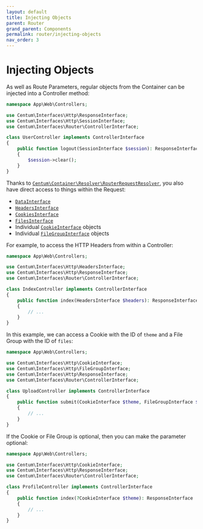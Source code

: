 ```yaml
---
layout: default
title: Injecting Objects
parent: Router
grand_parent: Components
permalink: router/injecting-objects
nav_order: 3
---
```




# Injecting Objects

As well as Route Parameters, regular objects from the Container can be injected into a Controller method:

```php
namespace App\Web\Controllers;

use Centum\Interfaces\Http\ResponseInterface;
use Centum\Interfaces\Http\SessionInterface;
use Centum\Interfaces\Router\ControllerInterface;

class UserController implements ControllerInterface
{
    public function logout(SessionInterface $session): ResponseInterface
    {
        $session->clear();
    }
}
```

Thanks to [`Centum\Container\Resolver\RouterRequestResolver`](https://github.com/SidRoberts/centum/blob/development/src/Container/Resolver/RouterRequestResolver.php), you also have direct access to things within the Request:

- [`DataInterface`](https://github.com/SidRoberts/centum/blob/development/src/Interfaces/Http/DataInterface.php)
- [`HeadersInterface`](https://github.com/SidRoberts/centum/blob/development/src/Interfaces/Http/HeadersInterface.php)
- [`CookiesInterface`](https://github.com/SidRoberts/centum/blob/development/src/Interfaces/Http/CookiesInterface.php)
- [`FilesInterface`](https://github.com/SidRoberts/centum/blob/development/src/Interfaces/Http/FilesInterface.php)
- Individual [`CookieInterface`](https://github.com/SidRoberts/centum/blob/development/src/Interfaces/Http/CookiesInterface.php) objects
- Individual [`FileGroupInterface`](https://github.com/SidRoberts/centum/blob/development/src/Interfaces/Http/FilesInterface.php) objects

For example, to access the HTTP Headers from within a Controller:

```php
namespace App\Web\Controllers;

use Centum\Interfaces\Http\HeadersInterface;
use Centum\Interfaces\Http\ResponseInterface;
use Centum\Interfaces\Router\ControllerInterface;

class IndexController implements ControllerInterface
{
    public function index(HeadersInterface $headers): ResponseInterface
    {
        // ...
    }
}
```

In this example, we can access a Cookie with the ID of `theme` and a File Group with the ID of `files`:

```php
namespace App\Web\Controllers;

use Centum\Interfaces\Http\CookieInterface;
use Centum\Interfaces\Http\FileGroupInterface;
use Centum\Interfaces\Http\ResponseInterface;
use Centum\Interfaces\Router\ControllerInterface;

class UploadController implements ControllerInterface
{
    public function submit(CookieInterface $theme, FileGroupInterface $files): ResponseInterface
    {
        // ...
    }
}
```

If the Cookie or File Group is optional, then you can make the parameter optional:

```php
namespace App\Web\Controllers;

use Centum\Interfaces\Http\CookieInterface;
use Centum\Interfaces\Http\ResponseInterface;
use Centum\Interfaces\Router\ControllerInterface;

class ProfileController implements ControllerInterface
{
    public function index(?CookieInterface $theme): ResponseInterface
    {
        // ...
    }
}
```
